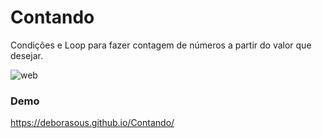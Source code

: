 # Contando
Condições e Loop para fazer contagem de números a partir do valor que desejar.

![web](https://user-images.githubusercontent.com/59830792/163731052-009addba-3a1d-44b2-9d76-cceaff02b6ce.JPG)


### Demo

https://deborasous.github.io/Contando/
